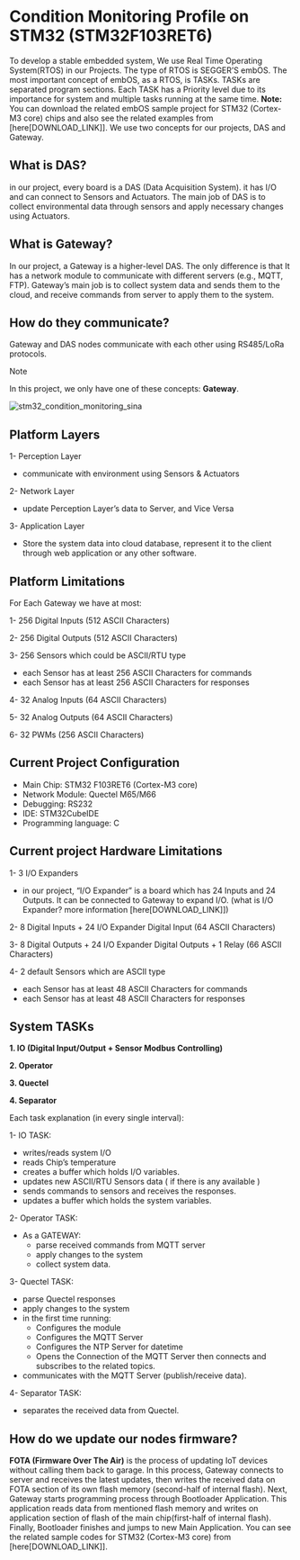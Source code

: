 # Condition Monitoring Profile on STM32 (STM32F103RET6)
To develop a stable embedded system, We use Real Time Operating System(RTOS) in our Projects. The type of RTOS is SEGGER’S embOS. The most important concept of embOS, as a RTOS, is TASKs. TASKs are separated program sections. Each TASK has a  Priority level due to its importance for system and multiple tasks running at the same time. 
**Note:** You can download the related embOS sample project for STM32 (Cortex-M3 core) chips and also see the related examples from [here[DOWNLOAD_LINK]].
We use two concepts for our projects, DAS and Gateway.
## What is DAS?
in our project, every board is a DAS (Data Acquisition System). it has I/O and can connect to Sensors and Actuators. The main job of DAS is to collect environmental data through sensors and apply necessary changes using Actuators.  
## What is Gateway?
In our project, a Gateway is a higher-level DAS. The only difference is that It has a network module to communicate with different servers (e.g., MQTT, FTP). Gateway’s main job is to collect system data and sends them to the cloud, and receive commands from server to apply them to the system.
## How do they communicate?
Gateway and DAS nodes communicate with each other using RS485/LoRa protocols. 
> [!NOTE]
> In this project, we only have one of these concepts: **Gateway**.

![stm32_condition_monitoring_sina](https://github.com/user-attachments/assets/893edc87-c7d4-45c5-8f14-f1cce4951842)


## Platform Layers
1-	Perception Layer
  -	communicate with environment using Sensors & Actuators

2-	Network Layer
  -	update Perception Layer’s data to Server, and Vice Versa

3-	Application Layer
  -	Store the system data into cloud database, represent it to the client through web application or any other software.
## Platform Limitations
For Each Gateway we have at most:

1-	256 Digital Inputs (512 ASCII Characters)

2-	256 Digital Outputs (512 ASCII Characters)

3-	256 Sensors which could be ASCII/RTU type
  - each Sensor has at least 256 ASCII Characters for commands
  - each Sensor has at least 256 ASCII Characters for responses
   
4-	32 Analog Inputs (64 ASCII Characters)

5-	32 Analog Outputs (64 ASCII Characters)

6-	32 PWMs (256 ASCII Characters)

## Current Project Configuration
-	Main Chip: STM32 F103RET6 (Cortex-M3 core)
-	Network Module: Quectel M65/M66
-	Debugging: RS232
-	IDE: STM32CubeIDE	
-	Programming language: C 
## Current project Hardware Limitations
1-	3 I/O Expanders
  -	in our project, “I/O Expander” is a board which has 24 Inputs and 24 Outputs. It can be connected to Gateway to expand I/O. (what is I/O Expander? more information [here[DOWNLOAD_LINK]])

2-	8 Digital Inputs + 24 I/O Expander Digital Input (64 ASCII Characters)

3-	8 Digital Outputs + 24 I/O Expander Digital Outputs + 1 Relay (66 ASCII Characters)

4-	2 default Sensors which are ASCII type
  -	each Sensor has at least 48 ASCII Characters for commands
  -	each Sensor has at least 48 ASCII Characters for responses


## System TASKs
**1.	IO (Digital Input/Output + Sensor Modbus Controlling)**

**2.	Operator**
   
**3.	Quectel**
   
**4.	Separator**

Each task explanation (in every single interval):

1-	IO TASK:
  -	writes/reads system I/O
  -	reads Chip’s temperature
  -	creates a buffer which holds I/O variables.
  -	updates new ASCII/RTU Sensors data ( if there is any available )
  -	sends commands to sensors and receives the responses.
  -	updates a buffer which holds the system variables.

2-	Operator TASK:
  -	As a GATEWAY:
    -	parse received commands from MQTT server
    -	apply changes to the system
    -	collect system data.

3-	Quectel TASK:
  -	parse Quectel responses
  -	apply changes to the system
  -	in the first time running:
    -	Configures the module
    -	Configures the MQTT Server
    -	Configures the NTP Server for datetime
    -	Opens the Connection of the MQTT Server then connects and subscribes to the related topics.
  -	communicates with the MQTT Server (publish/receive data).

4-	Separator TASK:
  -	separates the received data from Quectel.

## How do we update our nodes firmware?
**FOTA (Firmware Over The Air)** is the process of updating IoT devices without calling them back to garage. In this process, Gateway connects to server and receives the latest updates, then writes the received data on FOTA section of its own flash memory (second-half of internal flash). Next, Gateway starts programming process through Bootloader Application. This application reads data from mentioned flash memory and writes on application section of flash of the main chip(first-half of internal flash). Finally, Bootloader finishes and jumps to new Main Application. 
You can see the related sample codes for STM32 (Cortex-M3 core) from [here[DOWNLOAD_LINK]].
